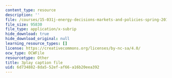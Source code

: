 ```yaml
---
content_type: resource
description: ''
file: /courses/15-031j-energy-decisions-markets-and-policies-spring-2012/6d7348828da552efaf66a16b20eea392_2wGduvHRck4.vtt
file_size: 95830
file_type: application/x-subrip
hide_download: true
hide_download_original: null
learning_resource_types: []
license: https://creativecommons.org/licenses/by-nc-sa/4.0/
ocw_type: OCWFile
resourcetype: Other
title: 3play caption file
uid: 6d734882-8da5-52ef-af66-a16b20eea392
---
```

